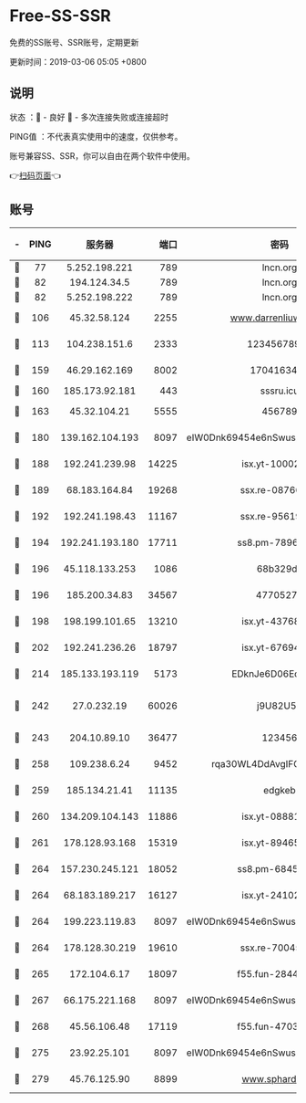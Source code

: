 # Free-SS-SSR

免费的SS账号、SSR账号，定期更新

更新时间：2019-03-06 05:05 +0800

## 说明

状态     ：🙂 - 良好 🙁 - 多次连接失败或连接超时

PING值   ：不代表真实使用中的速度，仅供参考。

账号兼容SS、SSR，你可以自由在两个软件中使用。

👉[扫码页面](https://liesauer.github.io/free-ss-ssr.github.io/)👈

## 账号

|-|PING|服务器|端口|密码|加密方式|区域|
|:----:|:----:|:-----:|-----:|:----:|:----:|:----:|
|🙂|77|5.252.198.221|789|lncn.org|rc4|JP|
|🙂|82|194.124.34.5|789|lncn.org|rc4|JP|
|🙂|82|5.252.198.222|789|lncn.org|rc4|JP|
|🙂|106|45.32.58.124|2255|www.darrenliuwei.com|aes-256-cfb|JP|
|🙂|113|104.238.151.6|2333|12345678900|aes-256-cfb|JP|
|🙂|159|46.29.162.169|8002|1704163453|aes-256-cfb|RU|
|🙂|160|185.173.92.181|443|sssru.icu|rc4-md5|RU|
|🙂|163|45.32.104.21|5555|456789|aes-256-cfb|SG|
|🙂|180|139.162.104.193|8097|eIW0Dnk69454e6nSwuspv9DmS201tQ0D|aes-256-cfb|JP|
|🙂|188|192.241.239.98|14225|isx.yt-10002331|aes-256-cfb|US|
|🙂|189|68.183.164.84|19268|ssx.re-08766670|aes-256-cfb|US|
|🙂|192|192.241.198.43|11167|ssx.re-95619566|aes-256-cfb|US|
|🙂|194|192.241.193.180|17711|ss8.pm-78965598|aes-256-cfb|US|
|🙂|196|45.118.133.253|1086|68b329da|aes-256-cfb|SG|
|🙂|196|185.200.34.83|34567|47705279|aes-256-cfb|US|
|🙂|198|198.199.101.65|13210|isx.yt-43768936|aes-256-cfb|US|
|🙂|202|192.241.236.26|18797|isx.yt-67694274|aes-256-cfb|US|
|🙂|214|185.133.193.119|5173|EDknJe6D06EoWDaw|aes-256-cfb|US|
|🙂|242|27.0.232.19|60026|j9U82U53|xchacha20-ietf-poly1305|HK|
|🙂|243|204.10.89.10|36477|123456|aes-256-cfb|US|
|🙂|258|109.238.6.24|9452|rqa30WL4DdAvgIFG6Fs3znzTa|aes-256-cfb|FR|
|🙂|259|185.134.21.41|11135|edgkeb|aes-256-cfb|GB|
|🙂|260|134.209.104.143|11886|isx.yt-08881056|aes-256-cfb|SG|
|🙂|261|178.128.93.168|15319|isx.yt-89465296|aes-256-cfb|SG|
|🙂|264|157.230.245.121|18052|ss8.pm-68457462|aes-256-cfb|SG|
|🙂|264|68.183.189.217|16127|isx.yt-24102866|aes-256-cfb|SG|
|🙂|264|199.223.119.83|8097|eIW0Dnk69454e6nSwuspv9DmS201tQ0D|aes-256-cfb|US|
|🙂|264|178.128.30.219|19610|ssx.re-70045890|aes-256-cfb|SG|
|🙂|265|172.104.6.17|18097|f55.fun-28441819|aes-256-cfb|US|
|🙂|267|66.175.221.168|8097|eIW0Dnk69454e6nSwuspv9DmS201tQ0D|aes-256-cfb|US|
|🙂|268|45.56.106.48|17119|f55.fun-47038034|aes-256-cfb|US|
|🙂|275|23.92.25.101|8097|eIW0Dnk69454e6nSwuspv9DmS201tQ0D|aes-256-cfb|US|
|🙂|279|45.76.125.90|8899|www.sphard.com|aes-256-cfb|JP|
